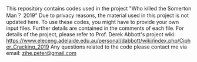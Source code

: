 This repository contains codes used in the project "Who killed the Somerton Man？ 2019"
Due to privacy reasons, the material used in this project is not updated here. To use these codes, you might have to provide your own input files. Further details are contained in the comments of each file.
For details of the project, please refer to Prof. Derek Abbott's project wiki: https://www.eleceng.adelaide.edu.au/personal/dabbott/wiki/index.php/Cipher_Cracking_2019
Any questions related to the code please contact me via email: zihe.peter@gmail.com